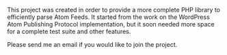 This project was created in order to provide a more complete PHP library to efficiently parse Atom Feeds. It started from the work on the WordPress Atom Publishing Protocol implementation, but it soon needed more space for a complete test suite and other features.

Please send me an email if you would like to join the project.